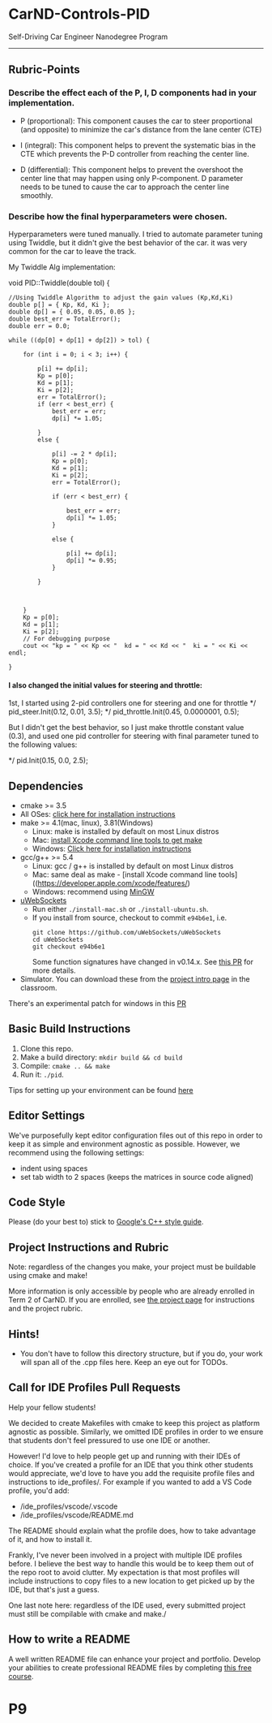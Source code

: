 # CarND-Controls-PID
Self-Driving Car Engineer Nanodegree Program

---
## Rubric-Points
### Describe the effect each of the P, I, D components had in your implementation.
-  P (proportional): This component causes the car to steer proportional (and opposite) to minimize the car's distance from the lane center (CTE)

- I (integral): This component helps to prevent the systematic bias in the CTE which prevents the P-D controller from reaching the center line. 

- D (differential): This component helps to prevent the overshoot the center line that may happen using only P-component. D parameter needs to be tuned to cause the car to approach the center line smoothly.

### Describe how the final hyperparameters were chosen.
Hyperparameters were tuned manually. I tried to automate parameter tuning using Twiddle, but it didn't give the best behavior of the car. it was very common for the car to leave the track.

My Twiddle Alg implementation:

void PID::Twiddle(double tol) {

	//Using Twiddle Algorithm to adjust the gain values (Kp,Kd,Ki)
	double p[] = { Kp, Kd, Ki };
	double dp[] = { 0.05, 0.05, 0.05 };
	double best_err = TotalError();
	double err = 0.0;
	
	while ((dp[0] + dp[1] + dp[2]) > tol) {
		
		for (int i = 0; i < 3; i++) {

			p[i] += dp[i];
			Kp = p[0];
			Kd = p[1];
			Ki = p[2];
			err = TotalError();
			if (err < best_err) {
				best_err = err;
				dp[i] *= 1.05;

			}
			else {

				p[i] -= 2 * dp[i];
				Kp = p[0];
				Kd = p[1];
				Ki = p[2];
				err = TotalError();

				if (err < best_err) {

					best_err = err;
					dp[i] *= 1.05;
				}
				
				else {

					p[i] += dp[i];
					dp[i] *= 0.95;
				}
				
			}
			
				

		}
		Kp = p[0];
		Kd = p[1];
		Ki = p[2];
		// For debugging purpose
		cout << "kp = " << Kp << "  kd = " << Kd << "  ki = " << Ki << endl;
		
	}

#### I also changed the initial values for steering and throttle:

 1st, I started using 2-pid controllers one for steering and one for throttle
 */
  pid_steer.Init(0.12, 0.01, 3.5);
  */
  pid_throttle.Init(0.45, 0.0000001, 0.5);
  
  But I didn't get the best behavior, so I just make throttle constant value (0.3), and used one pid controller for steering with final parameter tuned to the following values:
  
  */
   pid.Init(0.15, 0.0, 2.5);

## Dependencies

* cmake >= 3.5
 * All OSes: [click here for installation instructions](https://cmake.org/install/)
* make >= 4.1(mac, linux), 3.81(Windows)
  * Linux: make is installed by default on most Linux distros
  * Mac: [install Xcode command line tools to get make](https://developer.apple.com/xcode/features/)
  * Windows: [Click here for installation instructions](http://gnuwin32.sourceforge.net/packages/make.htm)
* gcc/g++ >= 5.4
  * Linux: gcc / g++ is installed by default on most Linux distros
  * Mac: same deal as make - [install Xcode command line tools]((https://developer.apple.com/xcode/features/)
  * Windows: recommend using [MinGW](http://www.mingw.org/)
* [uWebSockets](https://github.com/uWebSockets/uWebSockets)
  * Run either `./install-mac.sh` or `./install-ubuntu.sh`.
  * If you install from source, checkout to commit `e94b6e1`, i.e.
    ```
    git clone https://github.com/uWebSockets/uWebSockets 
    cd uWebSockets
    git checkout e94b6e1
    ```
    Some function signatures have changed in v0.14.x. See [this PR](https://github.com/udacity/CarND-MPC-Project/pull/3) for more details.
* Simulator. You can download these from the [project intro page](https://github.com/udacity/self-driving-car-sim/releases) in the classroom.

There's an experimental patch for windows in this [PR](https://github.com/udacity/CarND-PID-Control-Project/pull/3)

## Basic Build Instructions

1. Clone this repo.
2. Make a build directory: `mkdir build && cd build`
3. Compile: `cmake .. && make`
4. Run it: `./pid`. 

Tips for setting up your environment can be found [here](https://classroom.udacity.com/nanodegrees/nd013/parts/40f38239-66b6-46ec-ae68-03afd8a601c8/modules/0949fca6-b379-42af-a919-ee50aa304e6a/lessons/f758c44c-5e40-4e01-93b5-1a82aa4e044f/concepts/23d376c7-0195-4276-bdf0-e02f1f3c665d)

## Editor Settings

We've purposefully kept editor configuration files out of this repo in order to
keep it as simple and environment agnostic as possible. However, we recommend
using the following settings:

* indent using spaces
* set tab width to 2 spaces (keeps the matrices in source code aligned)

## Code Style

Please (do your best to) stick to [Google's C++ style guide](https://google.github.io/styleguide/cppguide.html).

## Project Instructions and Rubric

Note: regardless of the changes you make, your project must be buildable using
cmake and make!

More information is only accessible by people who are already enrolled in Term 2
of CarND. If you are enrolled, see [the project page](https://classroom.udacity.com/nanodegrees/nd013/parts/40f38239-66b6-46ec-ae68-03afd8a601c8/modules/f1820894-8322-4bb3-81aa-b26b3c6dcbaf/lessons/e8235395-22dd-4b87-88e0-d108c5e5bbf4/concepts/6a4d8d42-6a04-4aa6-b284-1697c0fd6562)
for instructions and the project rubric.

## Hints!

* You don't have to follow this directory structure, but if you do, your work
  will span all of the .cpp files here. Keep an eye out for TODOs.

## Call for IDE Profiles Pull Requests

Help your fellow students!

We decided to create Makefiles with cmake to keep this project as platform
agnostic as possible. Similarly, we omitted IDE profiles in order to we ensure
that students don't feel pressured to use one IDE or another.

However! I'd love to help people get up and running with their IDEs of choice.
If you've created a profile for an IDE that you think other students would
appreciate, we'd love to have you add the requisite profile files and
instructions to ide_profiles/. For example if you wanted to add a VS Code
profile, you'd add:

* /ide_profiles/vscode/.vscode
* /ide_profiles/vscode/README.md

The README should explain what the profile does, how to take advantage of it,
and how to install it.

Frankly, I've never been involved in a project with multiple IDE profiles
before. I believe the best way to handle this would be to keep them out of the
repo root to avoid clutter. My expectation is that most profiles will include
instructions to copy files to a new location to get picked up by the IDE, but
that's just a guess.

One last note here: regardless of the IDE used, every submitted project must
still be compilable with cmake and make./

## How to write a README
A well written README file can enhance your project and portfolio.  Develop your abilities to create professional README files by completing [this free course](https://www.udacity.com/course/writing-readmes--ud777).

# P9
